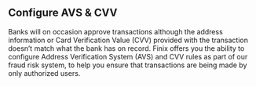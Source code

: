 ## Configure AVS & CVV

Banks will on occasion approve transactions although the address information or Card Verification Value (CVV) provided with the transaction doesn’t match what the bank has on record. Finix offers you the ability to configure Address Verification System (AVS) and CVV rules as part of our fraud risk system, to help you ensure that transactions are being made by only authorized users.
